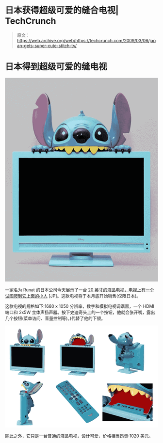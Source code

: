 # 日本获得超级可爱的缝合电视| TechCrunch

> 原文：<https://web.archive.org/web/https://techcrunch.com/2009/03/06/japan-gets-super-cute-stitch-tv/>

# 日本得到超级可爱的缝电视

![stitch_tv1](img/b5cad17b529d7f9adc2f398fb7ec6f43.png "stitch_tv1")

一家名为 Runat 的日本公司今天展示了一台 [20 英寸的液晶电视，电视上有一个试图爬到它上面的小人](https://web.archive.org/web/20230320174326/http://www.runat.co.jp/runat/release54.htm) [JP]。这款电视将于本月底开始销售(仅限日本)。

这款电视的规格如下:1680 x 1050 分辨率，数字和模拟电视调谐器，一个 HDMI 端口和 2x5W 立体声扬声器。按下史迪奇头上的一个按钮，他就会张开嘴，露出几个按钮(菜单访问、音量控制等)。)代替了他的下颌。

![stitch_tv2](img/a6721654d5c42e69c541b8549bd260ed.png "stitch_tv2")

除此之外，它只是一台普通的液晶电视，设计可爱，价格相当昂贵:1020 美元。